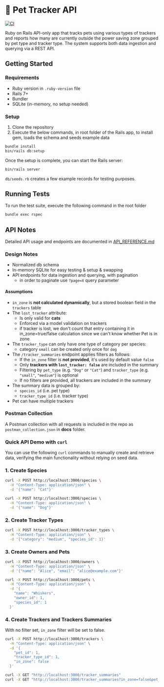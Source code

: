 # 🐾 Pet Tracker API

[![CI](https://github.com/ibalosh/pet_tracker/actions/workflows/ci.yml/badge.svg)](https://github.com/ibalosh/pet_tracker/actions/workflows/ci.yml)

Ruby on Rails API-only app that tracks pets using various types of trackers and reports how many are currently outside the 
power saving zone grouped by pet type and tracker type. The system supports both data ingestion and querying via a REST API.

## Getting Started

### Requirements
- Ruby version in `.ruby-version` file 
- Rails 7+
- Bundler
- SQLite (in-memory, no setup needed)

### Setup

1. Clone the repository 
2. Execute the below commands, in root folder of the Rails app, to install gem, loads the schema and seeds example data

```bash
bundle install
bin/rails db:setup
```

Once the setup is complete, you can start the Rails server:

```bash
bin/rails server
```

`db/seeds.rb` creates a few example records for testing purposes.

## Running Tests

To run the test suite, execute the following command in the root folder

```bash
bundle exec rspec
```

## API Notes

Detailed API usage and endpoints are documented in [API_REFERENCE.md](API_REFERENCE.md)

### Design Notes

- Normalized db schema
- In-memory SQLite for easy testing & setup & swapping
- API endpoints for data ingestion and querying, with pagination
  - in order to paginate use `?page=X` query parameter

#### Assumptions

- `in_zone` is **not calculated dynamically**, but a stored boolean field in the `trackers` table
- The `lost_tracker` attribute:
    - Is only valid for **cats**
    - Enforced via a model validation on trackers
    - if tracker is lost, we don't count that entry containing it in in_zone=true/false calculation since we can't know whether Pet is in zone
- The `tracker_type` can only have one type of category per species:
  - category `small` can be created only once for `dog`
- The `/tracker_summaries` endpoint applies filters as follows:
    - If the `in_zone` filter is **not provided**, it's used by default value `false`
    - Only **trackers with `lost_tracker: false`** are included in the summary
    - Filtering by `pet_type` (e.g. `"Dog"` or `"Cat"`) and `tracker_type` (e.g. `"small"`, `"medium"`) is optional
    - If no filters are provided, all trackers are included in the summary
- The summary data is grouped by:
    - `species_id` (i.e. pet type)
    - `tracker_type_id` (i.e. tracker type)
- Pet can have multiple trackers

### Postman Collection

A Postman collection with all requests is included in the repo as `postman_collection.json` in **docs** folder.

### Quick API Demo with `curl`

You can use the following `curl` commands to manually create and retrieve data, verifying the main 
functionality without relying on seed data.

### 1. Create Species

```bash
curl -X POST http://localhost:3000/species \
  -H "Content-Type: application/json" \
  -d '{"name": "Cat"}'

curl -X POST http://localhost:3000/species \
  -H "Content-Type: application/json" \
  -d '{"name": "Dog"}'
```
### 2. Create Tracker Types

```bash
curl -X POST http://localhost:3000/tracker_types \
  -H "Content-Type: application/json" \
  -d '{"category": "medium", "species_id": 1}'
```
### 3. Create Owners and Pets

```bash
curl -X POST http://localhost:3000/owners \
  -H "Content-Type: application/json" \
  -d '{"name": "Alice", "email": "alice@example.com"}'

curl -X POST http://localhost:3000/pets \
  -H "Content-Type: application/json" \
  -d '{
    "name": "Whiskers",
    "owner_id": 1,
    "species_id": 1
  }'
```

### 4. Create Trackers and Trackers Summaries

With no filter set, `in_zone` filter will be set to false.

```bash
curl -X POST http://localhost:3000/trackers \
  -H "Content-Type: application/json" \
  -d '{
    "pet_id": 1,
    "tracker_type_id": 1,
    "in_zone": false
  }'

curl -X GET "http://localhost:3000/tracker_summaries"
curl -X GET "http://localhost:3000/tracker_summaries?in_zone=false&pet_type=Cat&tracker_type=medium"
```